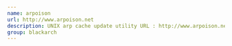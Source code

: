 ```yaml
---
name: arpoison
url: http://www.arpoison.net
description: UNIX arp cache update utility URL : http://www.arpoison.net Groups : blackarch blackarch-exploitation blackarch-spoof
group: blackarch
---
```

